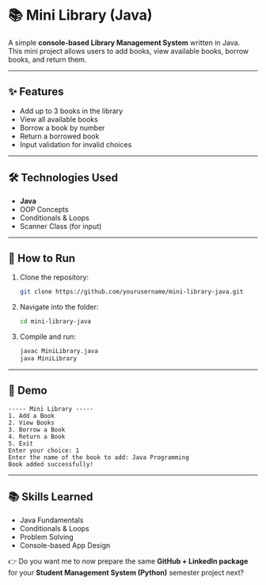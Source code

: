 # 📚 Mini Library (Java)

A simple **console-based Library Management System** written in Java.  
This mini project allows users to add books, view available books, borrow books, and return them.

---

## ✨ Features
- Add up to 3 books in the library  
- View all available books  
- Borrow a book by number  
- Return a borrowed book  
- Input validation for invalid choices  

---

## 🛠️ Technologies Used
- **Java**  
- OOP Concepts  
- Conditionals & Loops  
- Scanner Class (for input)  

---

## 🚀 How to Run
1. Clone the repository:
   ```bash
   git clone https://github.com/yourusername/mini-library-java.git


2. Navigate into the folder:

   ```bash
   cd mini-library-java
   ```
3. Compile and run:

   ```bash
   javac MiniLibrary.java
   java MiniLibrary
   ```

---

## 📸 Demo

```
----- Mini Library -----
1. Add a Book
2. View Books
3. Borrow a Book
4. Return a Book
5. Exit
Enter your choice: 1
Enter the name of the book to add: Java Programming
Book added successfully!
```

---

## 📚 Skills Learned

* Java Fundamentals
* Conditionals & Loops
* Problem Solving
* Console-based App Design

👉 Do you want me to now prepare the same **GitHub + LinkedIn package** for your **Student Management System (Python)** semester project next?
```
